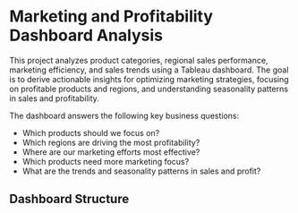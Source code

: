# Marketing and Profitability Dashboard Analysis

This project analyzes product categories, regional sales performance, marketing efficiency, and sales trends using a Tableau dashboard. The goal is to derive actionable insights for optimizing marketing strategies, focusing on profitable products and regions, and understanding seasonality patterns in sales and profitability.

The dashboard answers the following key business questions:
- Which products should we focus on?
- Which regions are driving the most profitability?
- Where are our marketing efforts most effective?
- Which products need more marketing focus?
- What are the trends and seasonality patterns in sales and profit?

 ## Dashboard Structure




